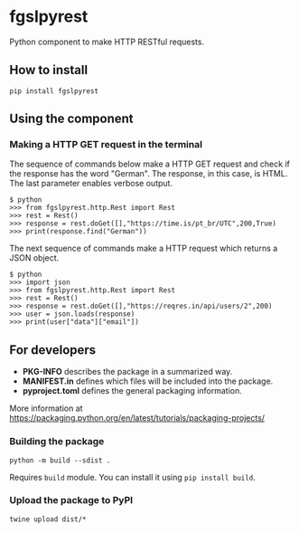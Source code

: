 # fgslpyrest

Python component to make HTTP RESTful requests.

## How to install

```shell
pip install fgslpyrest
```

## Using the component 

### Making a HTTP GET request in the terminal

The sequence of commands below make a HTTP GET request and check if the response has the word "German". The response, in this case, is HTML. The last parameter enables verbose output.

```shell
$ python
>>> from fgslpyrest.http.Rest import Rest
>>> rest = Rest()
>>> response = rest.doGet([],"https://time.is/pt_br/UTC",200,True)
>>> print(response.find("German"))
```

The next sequence of commands make a HTTP request which returns a JSON object.

```shell
$ python
>>> import json
>>> from fgslpyrest.http.Rest import Rest
>>> rest = Rest()
>>> response = rest.doGet([],"https://reqres.in/api/users/2",200)
>>> user = json.loads(response)
>>> print(user["data"]["email"])
```

## For developers

* **PKG-INFO** describes the package in a summarized way.
* **MANIFEST.in** defines which files will be included into the package.
* **pyproject.toml** defines the general packaging information.

More information at https://packaging.python.org/en/latest/tutorials/packaging-projects/

### Building the package

```shell
python -m build --sdist .
```

Requires `build` module. You can install it using `pip install build`.

### Upload the package to PyPI

```shell
twine upload dist/*
```
